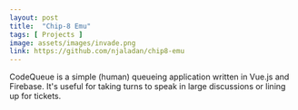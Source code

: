 ```yaml
---
layout: post
title:  "Chip-8 Emu"
tags: [ Projects ]
image: assets/images/invade.png
link: https://github.com/njaladan/chip8-emu
---
```


CodeQueue is a simple (human) queueing application written in Vue.js and Firebase. It's useful for taking turns to speak in large discussions or lining up for tickets.